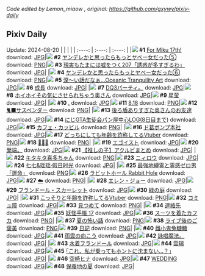 *Code edited by Lemon_miaow , original: https://github.com/gxywy/pixiv-daily*
## Pixiv Daily 
Update: 2024-08-20
|      |      |      |
| :----: | :----: | :----: |
|![](https://pximg.lemonmiaow.xyz/c/240x480/img-master/img/2024/08/18/20/45/21/121615912_p0_master1200.jpg) **#1** [For Miku 17th!](https://www.pixiv.net/artworks/121615912) download: [JPG](https://pximg.lemonmiaow.xyz/img-original/img/2024/08/18/20/45/21/121615912_p0.jpg)|![](https://pximg.lemonmiaow.xyz/c/240x480/img-master/img/2024/08/18/00/01/19/121588608_p0_master1200.jpg) **#2** [ヤンデレかと思ったらもっとヤベー女だった⑤](https://www.pixiv.net/artworks/121588608) download: [PNG](https://pximg.lemonmiaow.xyz/img-original/img/2024/08/18/00/01/19/121588608_p0.png)|![](https://pximg.lemonmiaow.xyz/c/240x480/img-master/img/2024/08/18/18/00/04/121610330_p0_master1200.jpg) **#3** [現実もたまには嘘をつく207「誘惑が多すぎるわ」](https://www.pixiv.net/artworks/121610330) download: [JPG](https://pximg.lemonmiaow.xyz/img-original/img/2024/08/18/18/00/04/121610330_p0.jpg)|
|![](https://pximg.lemonmiaow.xyz/c/240x480/img-master/img/2024/08/19/00/01/07/121623889_p0_master1200.jpg) **#4** [ヤンデレかと思ったらもっとヤベー女だった⑥](https://www.pixiv.net/artworks/121623889) download: [PNG](https://pximg.lemonmiaow.xyz/img-original/img/2024/08/19/00/01/07/121623889_p0.png)|![](https://pximg.lemonmiaow.xyz/c/240x480/img-master/img/2024/08/19/07/30/01/121631681_p0_master1200.jpg) **#5** [深～い話だなぁ…Oceanic Tranquility Art](https://www.pixiv.net/artworks/121631681) download: [JPG](https://pximg.lemonmiaow.xyz/img-original/img/2024/08/19/07/30/01/121631681_p0.jpg)|![](https://pximg.lemonmiaow.xyz/c/240x480/img-master/img/2024/08/18/00/16/53/121589374_p0_master1200.jpg) **#6** [成長](https://www.pixiv.net/artworks/121589374) download: [JPG](https://pximg.lemonmiaow.xyz/img-original/img/2024/08/18/00/16/53/121589374_p0.jpg)|
|![](https://pximg.lemonmiaow.xyz/c/240x480/img-master/img/2024/08/19/07/04/28/121609804_p0_master1200.jpg) **#7** [DQ3パーティ。](https://www.pixiv.net/artworks/121609804) download: [JPG](https://pximg.lemonmiaow.xyz/img-original/img/2024/08/19/07/04/28/121609804_p0.jpg)|![](https://pximg.lemonmiaow.xyz/c/240x480/img-master/img/2024/08/18/00/07/10/121588973_p0_master1200.jpg) **#8** [ホイホイその気にさせられちゃう奥さん](https://www.pixiv.net/artworks/121588973) download: [JPG](https://pximg.lemonmiaow.xyz/img-original/img/2024/08/18/00/07/10/121588973_p0.jpg)|![](https://pximg.lemonmiaow.xyz/c/240x480/img-master/img/2024/08/19/01/38/57/121627119_p0_master1200.jpg) **#9** [星萤](https://www.pixiv.net/artworks/121627119) download: [JPG](https://pximg.lemonmiaow.xyz/img-original/img/2024/08/19/01/38/57/121627119_p0.jpg)|
|![](https://pximg.lemonmiaow.xyz/c/240x480/img-master/img/2024/08/19/00/00/27/121623770_p0_master1200.jpg) **#10** [.](https://www.pixiv.net/artworks/121623770) download: [JPG](https://pximg.lemonmiaow.xyz/img-original/img/2024/08/19/00/00/27/121623770_p0.jpg)|![](https://pximg.lemonmiaow.xyz/c/240x480/img-master/img/2024/08/18/04/00/03/121594507_p0_master1200.jpg) **#11** [8.18](https://www.pixiv.net/artworks/121594507) download: [PNG](https://pximg.lemonmiaow.xyz/img-original/img/2024/08/18/04/00/03/121594507_p0.png)|![](https://pximg.lemonmiaow.xyz/c/240x480/img-master/img/2024/08/18/15/02/09/121605753_p0_master1200.jpg) **#12** [🐈‍⬛サスペンダー](https://www.pixiv.net/artworks/121605753) download: [PNG](https://pximg.lemonmiaow.xyz/img-original/img/2024/08/18/15/02/09/121605753_p0.png)|
|![](https://pximg.lemonmiaow.xyz/c/240x480/img-master/img/2024/08/19/00/08/38/121624358_p0_master1200.jpg) **#13** [後ろ盾ありすぎた奥さんのお友達](https://www.pixiv.net/artworks/121624358) download: [JPG](https://pximg.lemonmiaow.xyz/img-original/img/2024/08/19/00/08/38/121624358_p0.jpg)|![](https://pximg.lemonmiaow.xyz/c/240x480/img-master/img/2024/08/18/14/48/33/121594732_p0_master1200.jpg) **#14** [にじGTA生徒会パン屋中心LOG(8日目まで)](https://www.pixiv.net/artworks/121594732) download: [JPG](https://pximg.lemonmiaow.xyz/img-original/img/2024/08/18/14/48/33/121594732_p0.jpg)|![](https://pximg.lemonmiaow.xyz/c/240x480/img-master/img/2024/08/18/00/00/34/121588484_p0_master1200.jpg) **#15** [カフェ・カッビル](https://www.pixiv.net/artworks/121588484) download: [PNG](https://pximg.lemonmiaow.xyz/img-original/img/2024/08/18/00/00/34/121588484_p0.png)|
|![](https://pximg.lemonmiaow.xyz/c/240x480/img-master/img/2024/08/18/12/17/02/121602014_p0_master1200.jpg) **#16** [ド葛ボンプ本社](https://www.pixiv.net/artworks/121602014) download: [JPG](https://pximg.lemonmiaow.xyz/img-original/img/2024/08/18/12/17/02/121602014_p0.jpg)|![](https://pximg.lemonmiaow.xyz/c/240x480/img-master/img/2024/08/18/20/09/32/121614651_p0_master1200.jpg) **#17** [どっちにしても年齢を詐称してるVtuber](https://www.pixiv.net/artworks/121614651) download: [PNG](https://pximg.lemonmiaow.xyz/img-original/img/2024/08/18/20/09/32/121614651_p0.png)|![](https://pximg.lemonmiaow.xyz/c/240x480/img-master/img/2024/08/18/00/00/54/121588547_p0_master1200.jpg) **#18** [🍹🌇🍹](https://www.pixiv.net/artworks/121588547) download: [PNG](https://pximg.lemonmiaow.xyz/img-original/img/2024/08/18/00/00/54/121588547_p0.png)|
|![](https://pximg.lemonmiaow.xyz/c/240x480/img-master/img/2024/08/19/21/23/12/121647725_p0_master1200.jpg) **#19** [エゴイスト](https://www.pixiv.net/artworks/121647725) download: [JPG](https://pximg.lemonmiaow.xyz/img-original/img/2024/08/19/21/23/12/121647725_p0.jpg)|![](https://pximg.lemonmiaow.xyz/c/240x480/img-master/img/2024/08/18/12/28/22/121602273_p0_master1200.jpg) **#20** [発端。](https://www.pixiv.net/artworks/121602273) download: [JPG](https://pximg.lemonmiaow.xyz/img-original/img/2024/08/18/12/28/22/121602273_p0.jpg)|![](https://pximg.lemonmiaow.xyz/c/240x480/img-master/img/2024/08/18/23/00/12/121621419_p0_master1200.jpg) **#21** [【推しの子】アクルビまとめ](https://www.pixiv.net/artworks/121621419) download: [JPG](https://pximg.lemonmiaow.xyz/img-original/img/2024/08/18/23/00/12/121621419_p0.jpg)|
|![](https://pximg.lemonmiaow.xyz/c/240x480/img-master/img/2024/08/18/00/02/36/121588733_p0_master1200.jpg) **#22** [キタキタ喜多ちゃん](https://www.pixiv.net/artworks/121588733) download: [PNG](https://pximg.lemonmiaow.xyz/img-original/img/2024/08/18/00/02/36/121588733_p0.png)|![](https://pximg.lemonmiaow.xyz/c/240x480/img-master/img/2024/08/18/00/00/24/121588443_p0_master1200.jpg) **#23** [ニィロウ](https://www.pixiv.net/artworks/121588443) download: [JPG](https://pximg.lemonmiaow.xyz/img-original/img/2024/08/18/00/00/24/121588443_p0.jpg)|![](https://pximg.lemonmiaow.xyz/c/240x480/img-master/img/2024/08/18/12/58/20/121602891_p0_master1200.jpg) **#24** [七七&瑶瑶·假日时光](https://www.pixiv.net/artworks/121602891) download: [JPG](https://pximg.lemonmiaow.xyz/img-original/img/2024/08/18/12/58/20/121602891_p0.jpg)|
|![](https://pximg.lemonmiaow.xyz/c/240x480/img-master/img/2024/08/18/08/25/26/121597641_p0_master1200.jpg) **#25** [最強地縛霊と霊感ゼロ男「運命」](https://www.pixiv.net/artworks/121597641) download: [PNG](https://pximg.lemonmiaow.xyz/img-original/img/2024/08/18/08/25/26/121597641_p0.png)|![](https://pximg.lemonmiaow.xyz/c/240x480/img-master/img/2024/08/18/03/30/01/121594121_p0_master1200.jpg) **#26** [ラビットホール Rabbit Hole](https://www.pixiv.net/artworks/121594121) download: [JPG](https://pximg.lemonmiaow.xyz/img-original/img/2024/08/18/03/30/01/121594121_p0.jpg)|![](https://pximg.lemonmiaow.xyz/c/240x480/img-master/img/2024/08/18/01/02/42/121590993_p0_master1200.jpg) **#27** [☁️](https://www.pixiv.net/artworks/121590993) download: [PNG](https://pximg.lemonmiaow.xyz/img-original/img/2024/08/18/01/02/42/121590993_p0.png)|
|![](https://pximg.lemonmiaow.xyz/c/240x480/img-master/img/2024/08/18/23/43/22/121613822_p0_master1200.jpg) **#28** [エレン・ジョー](https://www.pixiv.net/artworks/121613822) download: [JPG](https://pximg.lemonmiaow.xyz/img-original/img/2024/08/18/23/43/22/121613822_p0.jpg)|![](https://pximg.lemonmiaow.xyz/c/240x480/img-master/img/2024/08/18/03/27/01/121594083_p0_master1200.jpg) **#29** [フランドール・スカーレット](https://www.pixiv.net/artworks/121594083) download: [JPG](https://pximg.lemonmiaow.xyz/img-original/img/2024/08/18/03/27/01/121594083_p0.jpg)|![](https://pximg.lemonmiaow.xyz/c/240x480/img-master/img/2024/08/18/00/31/49/121589972_p0_master1200.jpg) **#30** [緑の庭](https://www.pixiv.net/artworks/121589972) download: [JPG](https://pximg.lemonmiaow.xyz/img-original/img/2024/08/18/00/31/49/121589972_p0.jpg)|
|![](https://pximg.lemonmiaow.xyz/c/240x480/img-master/img/2024/08/19/21/02/20/121647055_p0_master1200.jpg) **#31** [こっそりと年齢を詐称してるVtuber](https://www.pixiv.net/artworks/121647055) download: [PNG](https://pximg.lemonmiaow.xyz/img-original/img/2024/08/19/21/02/20/121647055_p0.png)|![](https://pximg.lemonmiaow.xyz/c/240x480/img-master/img/2024/08/18/00/00/35/121588491_p0_master1200.jpg) **#32** [コミュ障](https://www.pixiv.net/artworks/121588491) download: [JPG](https://pximg.lemonmiaow.xyz/img-original/img/2024/08/18/00/00/35/121588491_p0.jpg)|![](https://pximg.lemonmiaow.xyz/c/240x480/img-master/img/2024/08/18/15/47/50/121606846_p0_master1200.jpg) **#33** [見つめて](https://www.pixiv.net/artworks/121606846) download: [PNG](https://pximg.lemonmiaow.xyz/img-original/img/2024/08/18/15/47/50/121606846_p0.png)|
|![](https://pximg.lemonmiaow.xyz/c/240x480/img-master/img/2024/08/18/00/33/55/121590029_p0_master1200.jpg) **#34** [連絡先](https://www.pixiv.net/artworks/121590029) download: [JPG](https://pximg.lemonmiaow.xyz/img-original/img/2024/08/18/00/33/55/121590029_p0.jpg)|![](https://pximg.lemonmiaow.xyz/c/240x480/img-master/img/2024/08/19/00/02/23/121624012_p0_master1200.jpg) **#35** [妖怪手帳 17](https://www.pixiv.net/artworks/121624012) download: [JPG](https://pximg.lemonmiaow.xyz/img-original/img/2024/08/19/00/02/23/121624012_p0.jpg)|![](https://pximg.lemonmiaow.xyz/c/240x480/img-master/img/2024/08/18/00/00/44/121588509_p0_master1200.jpg) **#36** [スーツを着たカフカ](https://www.pixiv.net/artworks/121588509) download: [PNG](https://pximg.lemonmiaow.xyz/img-original/img/2024/08/18/00/00/44/121588509_p0.png)|
|![](https://pximg.lemonmiaow.xyz/c/240x480/img-master/img/2024/08/19/12/36/24/121636139_p0_master1200.jpg) **#37** [夏の怖い話](https://www.pixiv.net/artworks/121636139) download: [PNG](https://pximg.lemonmiaow.xyz/img-original/img/2024/08/19/12/36/24/121636139_p0.png)|![](https://pximg.lemonmiaow.xyz/c/240x480/img-master/img/2024/08/18/18/55/01/121602042_p0_master1200.jpg) **#38** [ライブ後のご褒美](https://www.pixiv.net/artworks/121602042) download: [PNG](https://pximg.lemonmiaow.xyz/img-original/img/2024/08/18/18/55/01/121602042_p0.png)|![](https://pximg.lemonmiaow.xyz/c/240x480/img-master/img/2024/08/18/09/52/01/121598980_p0_master1200.jpg) **#39** [日記](https://www.pixiv.net/artworks/121598980) download: [PNG](https://pximg.lemonmiaow.xyz/img-original/img/2024/08/18/09/52/01/121598980_p0.png)|
|![](https://pximg.lemonmiaow.xyz/c/240x480/img-master/img/2024/08/18/15/57/58/121607103_p0_master1200.jpg) **#40** [雌小鬼兔糖糖](https://www.pixiv.net/artworks/121607103) download: [JPG](https://pximg.lemonmiaow.xyz/img-original/img/2024/08/18/15/57/58/121607103_p0.jpg)|![](https://pximg.lemonmiaow.xyz/c/240x480/img-master/img/2024/08/18/00/00/07/121588364_p0_master1200.jpg) **#41** [雨雲の向こう](https://www.pixiv.net/artworks/121588364) download: [JPG](https://pximg.lemonmiaow.xyz/img-original/img/2024/08/18/00/00/07/121588364_p0.jpg)|![](https://pximg.lemonmiaow.xyz/c/240x480/img-master/img/2024/08/19/16/00/58/121639367_p0_master1200.jpg) **#42** [詠唱魔法。](https://www.pixiv.net/artworks/121639367) download: [JPG](https://pximg.lemonmiaow.xyz/img-original/img/2024/08/19/16/00/58/121639367_p0.jpg)|
|![](https://pximg.lemonmiaow.xyz/c/240x480/img-master/img/2024/08/19/00/00/15/121623728_p0_master1200.jpg) **#43** [水着フランドール](https://www.pixiv.net/artworks/121623728) download: [JPG](https://pximg.lemonmiaow.xyz/img-original/img/2024/08/19/00/00/15/121623728_p0.jpg)|![](https://pximg.lemonmiaow.xyz/c/240x480/img-master/img/2024/08/18/18/00/10/121610364_p0_master1200.jpg) **#44** [雲璃](https://www.pixiv.net/artworks/121610364) download: [JPG](https://pximg.lemonmiaow.xyz/img-original/img/2024/08/18/18/00/10/121610364_p0.jpg)|![](https://pximg.lemonmiaow.xyz/c/240x480/img-master/img/2024/08/19/17/11/52/121640685_p0_master1200.jpg) **#45** [｢これ、私が乗ってもホントに沈まない…？｣](https://www.pixiv.net/artworks/121640685) download: [JPG](https://pximg.lemonmiaow.xyz/img-original/img/2024/08/19/17/11/52/121640685_p0.jpg)|
|![](https://pximg.lemonmiaow.xyz/c/240x480/img-master/img/2024/08/18/00/17/53/121589420_p0_master1200.jpg) **#46** [空崎ヒナ](https://www.pixiv.net/artworks/121589420) download: [JPG](https://pximg.lemonmiaow.xyz/img-original/img/2024/08/18/00/17/53/121589420_p0.jpg)|![](https://pximg.lemonmiaow.xyz/c/240x480/img-master/img/2024/08/18/00/00/49/121588521_p0_master1200.jpg) **#47** [WEDDING](https://www.pixiv.net/artworks/121588521) download: [JPG](https://pximg.lemonmiaow.xyz/img-original/img/2024/08/18/00/00/49/121588521_p0.jpg)|![](https://pximg.lemonmiaow.xyz/c/240x480/img-master/img/2024/08/18/21/13/56/121617150_p0_master1200.jpg) **#48** [保養地の夏](https://www.pixiv.net/artworks/121617150) download: [JPG](https://pximg.lemonmiaow.xyz/img-original/img/2024/08/18/21/13/56/121617150_p0.jpg)|
